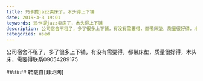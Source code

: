 ```yaml
---
title: 玛卡提jazz卖床了，木头得上下铺
date: 2019-3-8 19:01
keywords: 玛卡提jazz卖床了，木头得上下铺
description: 公司宿舍不租了，多了很多上下铺，有没有需要得，都带床垫，质量很好得，木头床，需要得联系09054289175
categories: used
---
```

<td class="t_f" id="postmessage_3184000">

公司宿舍不租了，多了很多上下铺，有没有需要得，都带床垫，质量很好得，木头床，需要得联系09054289175<br/>
</td>
###### 转载自[菲龙网]